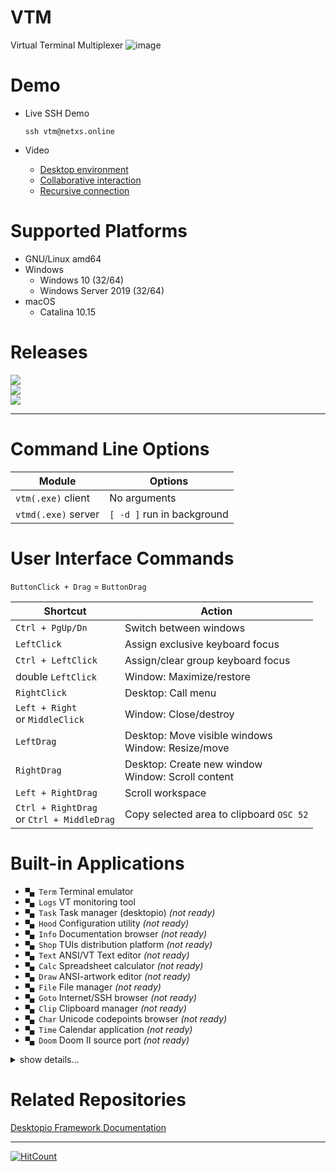 # VTM

Virtual Terminal Multiplexer
![image](https://dice.netxs.online/cloud/vtm/mde_banner_v1.11.png)

# Demo

- Live SSH Demo

  `ssh vtm@netxs.online`

- Video
  - [Desktop environment](https://youtu.be/fLumnSctakY)
  - [Collaborative interaction](https://youtu.be/0zU4e5Vam8c)
  - [Recursive connection](https://youtu.be/Fm5X75sO62c)

# Supported Platforms

- GNU/Linux amd64
- Windows
  - Windows 10 (32/64)
  - Windows Server 2019 (32/64)
- macOS
  - Catalina 10.15

# Releases

[![](https://dice.netxs.online/cloud/vtm/status/macos)](https://github.com/netxs-group/VTM/releases/download/latest/vtm_macos.tar.gz)  
[![](https://dice.netxs.online/cloud/vtm/status/linux)](https://github.com/netxs-group/VTM/releases/download/latest/vtm_linux_amd64.tar.gz)  
[![](https://dice.netxs.online/cloud/vtm/status/windows)](https://github.com/netxs-group/VTM/releases/download/latest/vtm_windows_64.zip)  

---

# Command Line Options

Module               | Options
---------------------|--------------------------------------
`vtm(.exe)` client   | No arguments
`vtmd(.exe)` server  | `[ -d ]` run in background

# User Interface Commands

`ButtonClick + Drag` = `ButtonDrag`

Shortcut              | Action
----------------------|--------------------------------------
`Ctrl + PgUp/Dn`      | Switch between windows
`LeftClick`           | Assign exclusive keyboard focus
`Ctrl + LeftClick`    | Assign/clear group keyboard focus
double `LeftClick`    | Window: Maximize/restore
`RightClick`          | Desktop: Call menu
`Left + Right`<br>or `MiddleClick` | Window: Close/destroy
`LeftDrag`            | Desktop: Move visible windows<br>Window: Resize/move
`RightDrag`           | Desktop: Create new window<br>Window: Scroll content
`Left + RightDrag`    | Scroll workspace
`Ctrl + RightDrag`<br>or `Ctrl + MiddleDrag` | Copy selected area to clipboard `OSC 52`

# Built-in Applications

- `▀▄ Term` Terminal emulator
- `▀▄ Logs` VT monitoring tool
- `▀▄ Task` Task manager (desktopio) _(not ready)_
- `▀▄ Hood` Configuration utility _(not ready)_
- `▀▄ Info` Documentation browser _(not ready)_
- `▀▄ Shop` TUIs distribution platform _(not ready)_
- `▀▄ Text` ANSI/VT Text editor _(not ready)_
- `▀▄ Calc` Spreadsheet calculator _(not ready)_
- `▀▄ Draw` ANSI-artwork editor _(not ready)_
- `▀▄ File` File manager _(not ready)_
- `▀▄ Goto` Internet/SSH browser _(not ready)_
- `▀▄ Clip` Clipboard manager _(not ready)_
- `▀▄ Char` Unicode codepoints browser _(not ready)_
- `▀▄ Time` Calendar application _(not ready)_
- `▀▄ Doom` Doom Ⅱ source port _(not ready)_

<details><summary>show details...</summary><p>

 - `▀▄ Term`
   - UTF-8 Everywhere
   - Unicode clustering
   - TrueColor/256-color support
   - Auto-wrap mode `DECAWM` (with horizontal scrolling)
   - Focus tracking `DECSET 1004`
   - Bracketed paste mode `DECSET 2004`
   - SGR attributes: overline, double underline, strikethrough, and others
   - Save/restore terminal window title `XTWINOPS 22/23`
   - Mouse tracking `DECSET 1000/1002/1003/1006 SGR` mode
   - Mouse tracking `DECSET 10060 Extended SGR` mode, mouse reporting outside of the terminal viewport (outside + negative arguments) #62
   - Configurable using VT-sequences
   
      Name         | Sequence                         | Description
      -------------|----------------------------------|-------------
      `CCC_SBS`    | `CSI` 24 \[ : n \[ : m \] \] `p` | Set scrollback buffer size, `int32_t`<br>`n` Buffer limit in lines, 0 is unlimited, _default is 20.000_<br>`m` Grow step for unlimited buffer, _default is 0_
      `CCC_RST`    | `CSI`  1           `p`           | Reset all parameters to default
      `CCC_TBS`    | `CSI`  5 \[ : n \] `p`           | Set tabulation length<br>`n` Length in chars, _max = 256, default is 8_
      `CCC_JET`    | `CSI` 11 \[ : n \] `p`           | Set text alignment, _default is Left_<br>`n = 0` default<br>`n = 1` Left<br>`n = 2` Right<br>`n = 3` Center
      `CCC_WRP`    | `CSI` 12 \[ : n \] `p`           | Set text autowrap mode, _default is On_<br>`n = 0` default<br>`n = 1` On<br>`n = 2` Off
      `CCC_RTL`    | `CSI` 13 \[ : n \] `p`           | Set text right-to-left mode, _default is Off_<br>`n = 0` default<br>`n = 1` On<br>`n = 2` Off

 - `▀▄ Logs`
  - Reset by double `RightClick`

 - `▀▄ Hood`
  - ...

 - `▀▄ Info`
  - ...

 - `▀▄ Shop`
  - Just a sketch

 - `▀▄ Text`
  - Just a sketch

 - `▀▄ Calc`
  - Just a sketch

 - `▀▄ Clip`
  - ...

 - `▀▄ Draw`
  - ...

 - `▀▄ Task`
  - ...

 - `▀▄ Char`
  - ...

 - `▀▄ File`
  - ...

 - `▀▄ Time`
  - ...

 - `▀▄ Goto`
  - ...

 - `▀▄ Doom`
  - ...

</p></details>

# Related Repositories

[Desktopio Framework Documentation](https://github.com/netxs-group/Desktopio-Docs)

---

[![HitCount](https://views.whatilearened.today/views/github/netxs-group/VTM.svg)](https://github.com/netxs-group/VTM)
